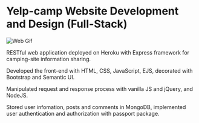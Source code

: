 # Yelp-camp Website Development and Design (Full-Stack)

![Web Gif](https://drive.google.com/file/d/1gCYJ11tHIZr4zZwYyaYfK1uZGr39X7sO/view?usp=share_link)

RESTful web application deployed on Heroku with Express framework for camping-site information sharing.

Developed the front-end with HTML, CSS, JavaScript, EJS, decorated with Bootstrap and Semantic UI.

Manipulated request and response process with vanilla JS and jQuery, and NodeJS.

Stored user infomation, posts and comments in MongoDB, implemented user authentication and authorization with passport package.

